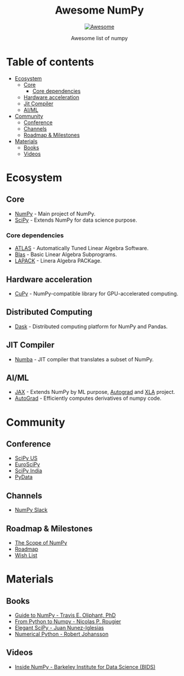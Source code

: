 <h1 align="center">Awesome NumPy</h1>
<p align="center"><a href="https://awesome.re"><img src="https://awesome.re/badge.svg" alt="Awesome" /></a></p>
<p align="center"> Awesome list of numpy</p>

# Table of contents

- [Ecosystem](#ecosystem)
   - [Core](#core)
      - [Core dependencies](#core-dependencies)
   - [Hardware acceleration](#hardware-acceleration)
   - [Jit Compiler](#jit-compiler)
   - [AI/ML](#aiml)
- [Community](#community)
   - [Conference](#conference)
   - [Channels](#channels)
   - [Roadmap & Milestones](#roadmap-milestones)
- [Materials](#materials)
   - [Books](#books)
   - [Videos](#videos)

# Ecosystem

## Core

- [NumPy](https://numpy.org/) - Main project of NumPy.
- [SciPy](https://scipy.org/) - Extends NumPy for data science purpose.

### Core dependencies

- [ATLAS](http://math-atlas.sourceforge.net/) - Automatically Tuned Linear Algebra Software.
- [Blas](http://www.netlib.org/blas/) - Basic Linear Algebra Subprograms.
- [LAPACK](http://www.netlib.org/lapack/) - Linera Algebra PACKage.

## Hardware acceleration

- [CuPy](https://github.com/cupy/cupy) - NumPy-compatible library for GPU-accelerated computing.

## Distributed Computing

- [Dask](https://dask.org/) - Distributed computing platform for NumPy and Pandas.

## JIT Compiler

- [Numba](https://numba.pydata.org/) - JIT compiler that translates a subset of NumPy.

## AI/ML

- [JAX](https://github.com/google/jax) - Extends NumPy by ML purpose, [Autograd](https://github.com/hips/autograd) and [XLA](https://www.tensorflow.org/xla) project.
- [AutoGrad](https://github.com/HIPS/autograd) - Efficiently computes derivatives of numpy code.

# Community

## Conference

- [SciPy US](http://conference.scipy.org/)
- [EuroSciPy](https://www.euroscipy.org/)
- [SciPy India](https://scipy.in/2021)
- [PyData](https://pydata.org/event-schedule/)

## Channels

- [NumPy Slack](https://numpy-team.slack.com/)

## Roadmap & Milestones

- [The Scope of NumPy](https://numpy.org/neps/scope.html)
- [Roadmap](https://numpy.org/neps/)
- [Wish List](https://github.com/numpy/numpy/issues?q=is%3Aopen+is%3Aissue+label%3A%2223+-+Wish+List%22)

# Materials

## Books

- [Guide to NumPy - Travis E. Oliphant, PhD](http://web.mit.edu/dvp/Public/numpybook.pdf)
- [From Python to Numpy - Nicolas P. Rougier](https://www.labri.fr/perso/nrougier/from-python-to-numpy/)
- [Elegant SciPy - Juan Nunez-Iglesias](https://books.google.com/books?id=4tOdjgEACAAJ)
- [Numerical Python - Robert Johansson](https://books.google.com/books?id=N4-dvAEACAAJ)

## Videos

- [Inside NumPy - Barkeley Institute for Data Science (BIDS)](https://www.youtube.com/watch?v=fowHwlpGb34)

